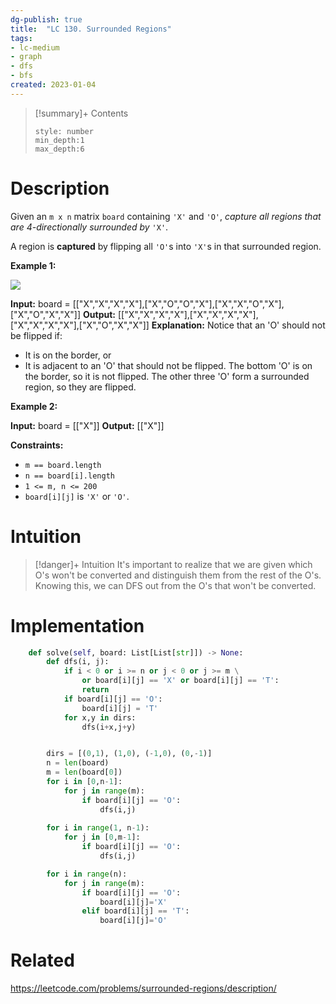 ```yaml
---
dg-publish: true
title:  "LC 130. Surrounded Regions"
tags:
- lc-medium
- graph
- dfs
- bfs
created: 2023-01-04
---
```


>[!summary]+ Contents
>```toc
>style: number
>min_depth:1
>max_depth:6
>```

# Description
Given an `m x n` matrix `board` containing `'X'` and `'O'`, _capture all regions that are 4-directionally surrounded by_ `'X'`.

A region is **captured** by flipping all `'O'`s into `'X'`s in that surrounded region.

**Example 1:**

![](https://assets.leetcode.com/uploads/2021/02/19/xogrid.jpg)

**Input:** board = [["X","X","X","X"],["X","O","O","X"],["X","X","O","X"],["X","O","X","X"]]
**Output:** [["X","X","X","X"],["X","X","X","X"],["X","X","X","X"],["X","O","X","X"]]
**Explanation:** Notice that an 'O' should not be flipped if:
- It is on the border, or
- It is adjacent to an 'O' that should not be flipped.
The bottom 'O' is on the border, so it is not flipped.
The other three 'O' form a surrounded region, so they are flipped.

**Example 2:**

**Input:** board = [["X"]]
**Output:** [["X"]]

**Constraints:**

-   `m == board.length`
-   `n == board[i].length`
-   `1 <= m, n <= 200`
-   `board[i][j]` is `'X'` or `'O'`.

# Intuition

>[!danger]+ Intuition
>It's important to realize that we are given which O's won't be converted and distinguish them from the rest of the O's. Knowing this, we can DFS out from the O's that won't be converted.

# Implementation
```python
    def solve(self, board: List[List[str]]) -> None:
        def dfs(i, j):
            if i < 0 or i >= n or j < 0 or j >= m \
                or board[i][j] == 'X' or board[i][j] == 'T':
                return
            if board[i][j] == 'O':
                board[i][j] = 'T'
            for x,y in dirs:
                dfs(i+x,j+y)


        dirs = [(0,1), (1,0), (-1,0), (0,-1)]
        n = len(board)
        m = len(board[0])
        for i in [0,n-1]:
            for j in range(m):
                if board[i][j] == 'O':
                    dfs(i,j)
        
        for i in range(1, n-1):
            for j in [0,m-1]:
                if board[i][j] == 'O':
                    dfs(i,j)

        for i in range(n):
            for j in range(m):
                if board[i][j] == 'O':
                    board[i][j]='X'
                elif board[i][j] == 'T':
                    board[i][j]='O'
```

# Related
https://leetcode.com/problems/surrounded-regions/description/